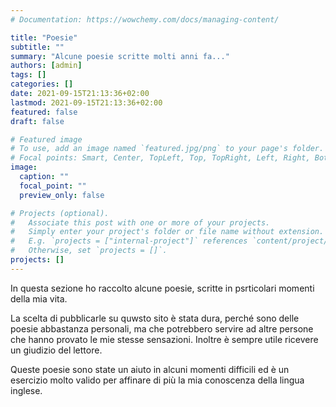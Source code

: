 ```yaml
---
# Documentation: https://wowchemy.com/docs/managing-content/

title: "Poesie"
subtitle: ""
summary: "Alcune poesie scritte molti anni fa..."
authors: [admin]
tags: []
categories: []
date: 2021-09-15T21:13:36+02:00
lastmod: 2021-09-15T21:13:36+02:00
featured: false
draft: false

# Featured image
# To use, add an image named `featured.jpg/png` to your page's folder.
# Focal points: Smart, Center, TopLeft, Top, TopRight, Left, Right, BottomLeft, Bottom, BottomRight.
image:
  caption: ""
  focal_point: ""
  preview_only: false

# Projects (optional).
#   Associate this post with one or more of your projects.
#   Simply enter your project's folder or file name without extension.
#   E.g. `projects = ["internal-project"]` references `content/project/deep-learning/index.md`.
#   Otherwise, set `projects = []`.
projects: []
---
```


In questa sezione ho raccolto alcune poesie, scritte in psrticolari momenti della mia vita.

La scelta di pubblicarle su quwsto sito è stata dura, perché sono delle poesie abbastanza personali, 
ma che potrebbero servire ad altre persone che hanno provato le mie stesse sensazioni.
Inoltre è sempre utile ricevere un giudizio del lettore.

Queste poesie sono state un aiuto in alcuni momenti difficili ed è un esercizio
molto valido per affinare di più la mia conoscenza della lingua inglese.
